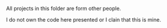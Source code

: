 All projects in this folder are form other people.

 I do not own the code here presented or I clain that this is mine.


